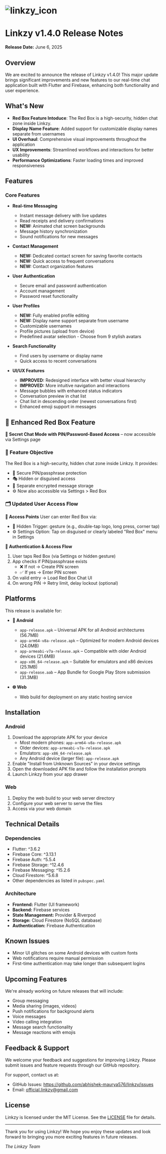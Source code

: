# ![linkzy_icon](https://github.com/user-attachments/assets/92a1e58d-6307-401d-a140-f2556db16d9f)

# Linkzy v1.4.0 Release Notes

**Release Date:** June 6, 2025

## Overview

We are excited to announce the release of Linkzy v1.4.0! This major update brings significant improvements and new features to our real-time chat application built with Flutter and Firebase, enhancing both functionality and user experience.

## What's New

- **Red Box Feature Intoduce**: The Red Box is a high-security, hidden chat zone inside Linkzy.
- **Display Name Feature**: Added support for customizable display names separate from usernames
- **UI Overhaul**: Comprehensive visual improvements throughout the application
- **UX Improvements**: Streamlined workflows and interactions for better usability
- **Performance Optimizations**: Faster loading times and improved responsiveness


## Features

### Core Features

- **Real-time Messaging**
  - Instant message delivery with live updates
  - Read receipts and delivery confirmations
  - **NEW:** Animated chat screen backgrounds
  - Message history synchronization
  - Sound notifications for new messages

- **Contact Management**
  - **NEW:** Dedicated contact screen for saving favorite contacts
  - **NEW:** Quick access to frequent conversations
  - **NEW:** Contact organization features

- **User Authentication**
  - Secure email and password authentication
  - Account management
  - Password reset functionality

- **User Profiles**
  - **NEW:** Fully enabled profile editing
  - **NEW:** Display name support separate from username
  - Customizable usernames
  - Profile pictures (upload from device)
  - Predefined avatar selection - Choose from 9 stylish avatars

- **Search Functionality**
  - Find users by username or display name
  - Quick access to recent conversations

- **UI/UX Features**
  - **IMPROVED:** Redesigned interface with better visual hierarchy
  - **IMPROVED:** More intuitive navigation and interactions
  - Message bubbles with enhanced status indicators
  - Conversation preview in chat list
  - Chat list in descending order (newest conversations first)
  - Enhanced emoji support in messages

## 📕 Enhanced Red Box Feature

**💬 Secret Chat Mode with PIN/Password-Based Access** – now accessible via Settings page

### 🔴 Feature Objective
The Red Box is a high-security, hidden chat zone inside Linkzy. It provides:

- 🔐 Secure PIN/passphrase protection
- 🎭 Hidden or disguised access
- 💬 Separate encrypted message storage
- ⚙️ Now also accessible via Settings > Red Box

### 🗂️ Updated User Access Flow

**🔽 Access Points**
User can enter Red Box via:

- 🧤 Hidden Trigger: gesture (e.g., double-tap logo, long press, corner tap)
- ⚙️ Settings Option: Tap on disguised or clearly labeled "Red Box" menu in Settings

**🔐 Authentication & Access Flow**
1. User taps Red Box (via Settings or hidden gesture)
2. App checks if PIN/passphrase exists
   - ❌ If not → Create PIN screen
   - ✅ If yes → Enter PIN screen
3. On valid entry → Load Red Box Chat UI
4. On wrong PIN → Retry limit, delay lockout (optional)

## Platforms

This release is available for:

- **📱 Android**
  - `app-release.apk` – Universal APK for all Android architectures (56.7MB)
  - `app-arm64-v8a-release.apk` – Optimized for modern Android devices (24.0MB)
  - `app-armeabi-v7a-release.apk` – Compatible with older Android devices (21.6MB)
  - `app-x86_64-release.apk` – Suitable for emulators and x86 devices (25.1MB)
  - `app-release.aab` – App Bundle for Google Play Store submission (31.3MB)

- **🌐 Web**
  - Web build for deployment on any static hosting service

## Installation

### Android
1. Download the appropriate APK for your device
   - Most modern phones: `app-arm64-v8a-release.apk`
   - Older devices: `app-armeabi-v7a-release.apk`
   - Emulators: `app-x86_64-release.apk`
   - Any Android device (larger file): `app-release.apk`
2. Enable "Install from Unknown Sources" in your device settings
3. Open the downloaded APK file and follow the installation prompts
4. Launch Linkzy from your app drawer

### Web
1. Deploy the web build to your web server directory
2. Configure your web server to serve the files
3. Access via your web domain

## Technical Details

### Dependencies
- Flutter: ^3.6.2
- Firebase Core: ^3.13.1
- Firebase Auth: ^5.5.4
- Firebase Storage: ^12.4.6
- Firebase Messaging: ^15.2.6
- Cloud Firestore: ^5.6.8
- Other dependencies as listed in `pubspec.yaml`

### Architecture
- **Frontend:** Flutter (UI framework)
- **Backend:** Firebase services
- **State Management:** Provider & Riverpod
- **Storage:** Cloud Firestore (NoSQL database)
- **Authentication:** Firebase Authentication

## Known Issues

- Minor UI glitches on some Android devices with custom fonts
- Web notifications require manual permission
- First-time authentication may take longer than subsequent logins

## Upcoming Features

We're already working on future releases that will include:

- Group messaging
- Media sharing (images, videos)
- Push notifications for background alerts
- Voice messages
- Video calling integration
- Message search functionality
- Message reactions with emojis

## Feedback & Support

We welcome your feedback and suggestions for improving Linkzy. Please submit issues and feature requests through our GitHub repository.

For support, contact us at:
- GitHub Issues: https://github.com/abhishek-maurya576/linkzy/issues
- Email: official.linkzy@gmail.com

## License

Linkzy is licensed under the MIT License. See the [LICENSE](../LICENSE) file for details.

---

Thank you for using Linkzy! We hope you enjoy these updates and look forward to bringing you more exciting features in future releases.

*The Linkzy Team* 